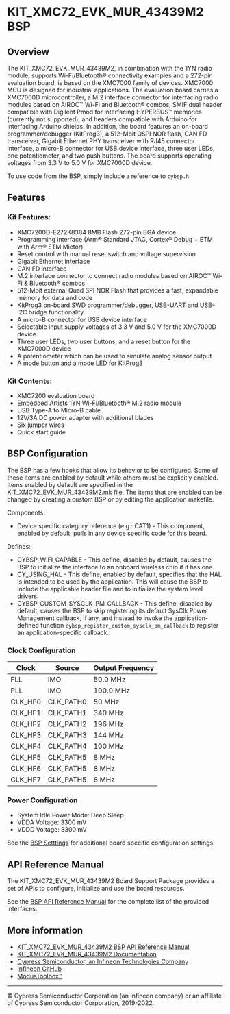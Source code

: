 # KIT_XMC72_EVK_MUR_43439M2 BSP

## Overview

The KIT_XMC72_EVK_MUR_43439M2, in combination with the 1YN radio module, supports Wi-Fi/Bluetooth® connectivity examples and a 272-pin evaluation board, is based on the XMC7000 family of devices. XMC7000 MCU is designed for industrial applications. The evaluation board carries a XMC7000D microcontroller, a M.2 interface connector for interfacing radio modules based on AIROC™ Wi-Fi and Bluetooth® combos, SMIF dual header compatible with Digilent Pmod for interfacing HYPERBUS™ memories (currently not supported), and headers compatible with Arduino for interfacing Arduino shields. In addition, the board features an on-board programmer/debugger (KitProg3), a 512-Mbit QSPI NOR flash, CAN FD transceiver, Gigabit Ethernet PHY transceiver with RJ45 connector interface, a micro-B connector for USB device interface, three user LEDs, one potentiometer, and two push buttons. The board supports operating voltages from 3.3 V to 5.0 V for XMC7000D device.



To use code from the BSP, simply include a reference to `cybsp.h`.

## Features

### Kit Features:

* XMC7200D-E272K8384 8MB Flash 272-pin BGA device
* Programming interface (Arm® Standard JTAG, Cortex® Debug + ETM with Arm® ETM Mictor)
* Reset control with manual reset switch and voltage supervision
* Gigabit Ethernet interface
* CAN FD interface
* M.2 interface connector to connect radio modules based on AIROC™ Wi-Fi & Bluetooth® combos 
* 512-Mbit external Quad SPI NOR Flash that provides a fast, expandable memory for data and code
* KitProg3 on-board SWD programmer/debugger, USB-UART and USB-I2C bridge functionality
* A micro-B connector for USB device interface
* Selectable input supply voltages of 3.3 V and 5.0 V for the XMC7000D device
* Three user LEDs, two user buttons, and a reset button for the XMC7000D device
* A potentiometer which can be used to simulate analog sensor output
* A mode button and a mode LED for KitProg3

### Kit Contents:

* XMC7200 evaluation board
* Embedded Artists 1YN Wi-Fi/Bluetooth® M.2 radio module
* USB Type-A to Micro-B cable
* 12V/3A DC power adapter with additional blades
* Six jumper wires
* Quick start guide

## BSP Configuration

The BSP has a few hooks that allow its behavior to be configured. Some of these items are enabled by default while others must be explicitly enabled. Items enabled by default are specified in the KIT_XMC72_EVK_MUR_43439M2.mk file. The items that are enabled can be changed by creating a custom BSP or by editing the application makefile.

Components:
* Device specific category reference (e.g.: CAT1) - This component, enabled by default, pulls in any device specific code for this board.

Defines:
* CYBSP_WIFI_CAPABLE - This define, disabled by default, causes the BSP to initialize the interface to an onboard wireless chip if it has one.
* CY_USING_HAL - This define, enabled by default, specifies that the HAL is intended to be used by the application. This will cause the BSP to include the applicable header file and to initialize the system level drivers.
* CYBSP_CUSTOM_SYSCLK_PM_CALLBACK - This define, disabled by default, causes the BSP to skip registering its default SysClk Power Management callback, if any, and instead to invoke the application-defined function `cybsp_register_custom_sysclk_pm_callback` to register an application-specific callback.

### Clock Configuration

| Clock    | Source    | Output Frequency |
|----------|-----------|------------------|
| FLL      | IMO       | 50.0 MHz         |
| PLL      | IMO       | 100.0 MHz        |
| CLK_HF0  | CLK_PATH0 | 50 MHz           |
| CLK_HF1  | CLK_PATH1 | 340 MHz          |
| CLK_HF2  | CLK_PATH2 | 196 MHz          |
| CLK_HF3  | CLK_PATH3 | 144 MHz          |
| CLK_HF4  | CLK_PATH4 | 100 MHz          |
| CLK_HF5  | CLK_PATH5 | 8 MHz            |
| CLK_HF6  | CLK_PATH5 | 8 MHz            |
| CLK_HF7  | CLK_PATH5 | 8 MHz            |

### Power Configuration

* System Idle Power Mode: Deep Sleep
* VDDA Voltage: 3300 mV
* VDDD Voltage: 3300 mV

See the [BSP Setttings][settings] for additional board specific configuration settings.

## API Reference Manual

The KIT_XMC72_EVK_MUR_43439M2 Board Support Package provides a set of APIs to configure, initialize and use the board resources.

See the [BSP API Reference Manual][api] for the complete list of the provided interfaces.

## More information
* [KIT_XMC72_EVK_MUR_43439M2 BSP API Reference Manual][api]
* [KIT_XMC72_EVK_MUR_43439M2 Documentation](https://www.infineon.com/cms/en/product/evaluation-boards/kit_xmc72_evk_mur_43439m2/)
* [Cypress Semiconductor, an Infineon Technologies Company](http://www.cypress.com)
* [Infineon GitHub](https://github.com/infineon)
* [ModusToolbox™](https://www.cypress.com/products/modustoolbox-software-environment)

[api]: https://infineon.github.io/TARGET_KIT_XMC72_EVK_MUR_43439M2/html/modules.html
[settings]: https://infineon.github.io/TARGET_KIT_XMC72_EVK_MUR_43439M2/html/md_bsp_settings.html

---
© Cypress Semiconductor Corporation (an Infineon company) or an affiliate of Cypress Semiconductor Corporation, 2019-2022.
